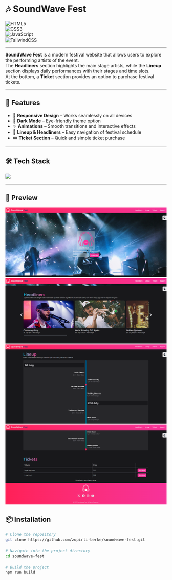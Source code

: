 # 🎶 SoundWave Fest  

![HTML5](https://img.shields.io/badge/HTML5-E34F26?style=for-the-badge&logo=html5&logoColor=white)  
![CSS3](https://img.shields.io/badge/CSS3-1572B6?style=for-the-badge&logo=css3&logoColor=white)  
![JavaScript](https://img.shields.io/badge/JavaScript-323330?style=for-the-badge&logo=javascript&logoColor=F7DF1E)  
![TailwindCSS](https://img.shields.io/badge/Tailwind_CSS-06B6D4?style=for-the-badge&logo=tailwindcss&logoColor=white)  

---

**SoundWave Fest** is a modern festival website that allows users to explore the performing artists of the event.  
The **Headliners** section highlights the main stage artists, while the **Lineup** section displays daily performances with their stages and time slots.  
At the bottom, a **Ticket** section provides an option to purchase festival tickets.  

---

## 🚀 Features  

- 📱 **Responsive Design** – Works seamlessly on all devices  
- 🌙 **Dark Mode** – Eye-friendly theme option  
- ✨ **Animations** – Smooth transitions and interactive effects  
- 🎤 **Lineup & Headliners** – Easy navigation of festival schedule  
- 🎟️ **Ticket Section** – Quick and simple ticket purchase  

---

## 🛠️ Tech Stack  

<div align="left">
  <img src="https://skillicons.dev/icons?i=html,css,js,tailwind" height="50" />
</div>

---
## 📸 Preview  

<p align="center">
  <img src="src/assets/images/readme-images/hero-section-ss.png" alt="Preview 1" width="600"/>
  <br/>
  <img src="src/assets/images/readme-images/headliners-section-ss.png" alt="Preview 1" width="600"/>
  <br/>
<img src="src/assets/images/readme-images/lineup-section-ss.png" alt="Preview 1" width="600"/>
<br/>
<img src="src/assets/images/readme-images/tickets-footer-section-ss.png" alt="Preview 1" width="600"/>
</p>

## 📦 Installation  

```bash
# Clone the repository
git clone https://github.com/zopirli-berke/soundwave-fest.git

# Navigate into the project directory
cd soundwave-fest

# Build the project
npm run build

